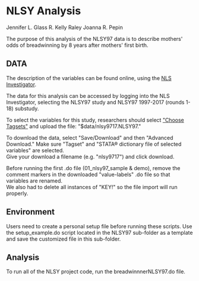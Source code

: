 NLSY Analysis
================================================================================

Jennifer L. Glass
R. Kelly Raley
Joanna R. Pepin
  
The purpose of this analysis of the NLSY97 data is to describe mothers' odds of 
breadwinning by 8 years after mothers' first birth.  
  
DATA
--------------------------------------------------------------------------------
The description of the variables can be found online, 
using the [NLS Investigator](https://www.nlsinfo.org/investigator/pages/search.jsp?s=NLSY97).
  
The data for this analysis can be accessed by logging into the NLS Investigator,
selecting the NLSY97 study and NLSY97 1997-2017 (rounds 1-18) substudy.  

To select the variables for this study, researchers should select ["Choose Tagsets"](https://www.nlsinfo.org/content/access-data-investigator/investigator-user-guide/choose-tagsets-tab)
and upload the file: "$data/nlsy9717.NLSY97."  

To download the data, select "Save/Download" and then "Advanced Download." 
Make sure "Tagset" and "STATA® dictionary file of selected variables" are selected.  
Give your download a filename (e.g. "nlsy9717") and click download.  

Before running the first .do file (01_nlsy97_sample & demo), remove the comment 
markers in the downloaded "value-labels" .do file so that variables are renamed.  
We also had to delete all instances of "KEY!" so the file import will run properly.

Environment
--------------------------------------------------------------------------------
Users need to create a personal setup file before running these scripts.
Use the setup_example.do script located in the NLSY97 sub-folder as a template and 
save the customized file in this sub-folder.

Analysis
--------------------------------------------------------------------------------
To run all of the NLSY project code, run the breadwinnnerNLSY97.do file.